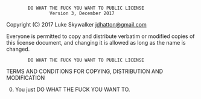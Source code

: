             DO WHAT THE FUCK YOU WANT TO PUBLIC LICENSE
                    Version 3, December 2017

 Copyright (C) 2017 Luke Skywalker <jdhatton@gmail.com>

 Everyone is permitted to copy and distribute verbatim or modified
 copies of this license document, and changing it is allowed as long
 as the name is changed.

            DO WHAT THE FUCK YOU WANT TO PUBLIC LICENSE
   TERMS AND CONDITIONS FOR COPYING, DISTRIBUTION AND MODIFICATION

  0. You just DO WHAT THE FUCK YOU WANT TO.